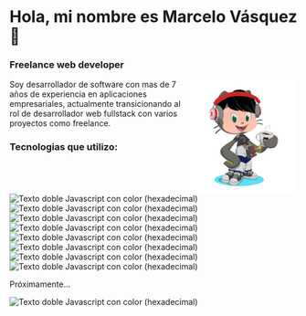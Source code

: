 # Hola, mi nombre es Marcelo Vásquez 👋

### Freelance web developer

<a href="https://github.com/Marcelostg"><img align="right" width="200" height="200" src="https://github.com/Marcelostg/Marcelostg/blob/main/octocat-me.gif?raw=true"></a>

Soy desarrollador de software con mas de 7 años de experiencia en aplicaciones empresariales, actualmente transicionando al rol de desarrollador web fullstack con varios proyectos como freelance.

### Tecnologias que utilizo:

![Texto doble Javascript con color (hexadecimal)](https://img.shields.io/badge/Javascript-gray.svg?logo=javascript)
![Texto doble Javascript con color (hexadecimal)](https://img.shields.io/badge/HTML-gray.svg?logo=html5)
![Texto doble Javascript con color (hexadecimal)](https://img.shields.io/badge/CSS-gray.svg?logo=css)
![Texto doble Javascript con color (hexadecimal)](https://img.shields.io/badge/Typescript-gray.svg?logo=typescript)
![Texto doble Javascript con color (hexadecimal)](https://img.shields.io/badge/sqlite-gray.svg?logo=sqlite)
![Texto doble Javascript con color (hexadecimal)](https://img.shields.io/badge/Node.js-gray.svg?logo=nodedotjs)
![Texto doble Javascript con color (hexadecimal)](https://img.shields.io/badge/json-gray.svg?logo=json)
![Texto doble Javascript con color (hexadecimal)](https://img.shields.io/badge/Python-gray.svg?logo=python)

Próximamente...

![Texto doble Javascript con color (hexadecimal)](https://img.shields.io/badge/React-gray.svg?logo=react)

 

<!--

### Formato de texto

*Texto en cursiva* o _Texto en cursiva_
**Texto en negrita** o __Texto en negrita__
***Negrita y cursiva***

# Listados

- Primer punto no ordenado
- Segundo punto no ordenado
  - Subpunto

1. Primer punto ordenado
2. Segundo punto ordenado

# Enlaces

[Texto del enlace](URL)

Ejemplo:
[Repositorio de este proyecto](https://github.com/tu-usuario/nombre-del-repo)

# Imagenes

![Una hermosa imagen de una playa](https://picsum.photos/600/400)

# Bloques de código

Esto es código en línea: `print("Hola mundo")`

```python
# Bloque de código Python
def hola_mundo():
    print("Hola mundo")
```

# Citas en Bloque

> "El código es poesía."
> - Braidan Moure

# Separadores

- Con guiones:
---
- Con asteristos:
***
- Con guines bajos:
___

# Tablas

| Columna 1 | Columna 2 | Columna 3 |
|---|---|---|
| Fila 1, Celda 1 | Fila 1, Celda 2 | Fila 1, Celda 3 |
| Fila 2, Celda 1 | Fila 2, Celda 2 | Fila 2, Celda 3 |


# Lista de Tareas

- [x] Tarea completada
- [ ] Tarea pendiente
- [ ] Otra tarea pendiente

# Enlaces de referencia

Me encanta [GitHub][1] y [YouTube][2].

[1]: https://github.com
[2]: https://youtube.com.

# Texto adicional (combinados)

Puedes combinar varios formatos para un mismo texto.

**¡_Hola mundo_!** -> ¡Hola mundo!

~~Texto tachado~~ -> ~~Texto tachado~~

# uso de BADGES (Insignias)

![Texto simple Javascript con color (hexadecimal)](https://img.shields.io/badge/Javascript-F7DF1E.svg)

![Texto doble Javascript con color (hexadecimal) y logo](https://img.shields.io/badge/Lenguaje-Javascript-F7DF1E.svg)

![Texto doble Javascript con color (hexadecimal)](https://img.shields.io/badge/Lenguaje-Javascript-F7DF1E.svg?logo=javascript)

[![Licencia MIT con enlace](https://img.shields.io/badge/License-MIT-blue.svg)](https://opensource.org/licenses/MIT)

[![Licencia GRANDE MIT con enlace](https://img.shields.io/badge/License-MIT-blue.svg?style=for-the-badge)](https://opensource.org/licenses/MIT)

![GitHub language con logo](https://img.shields.io/github/languages/count/marcelostg/marcelostg?style=for-the-badge&logo=javascript)


# Uso de HTML en un archivo markdown(.md)
## Imagen con tamaño personalizado

Aquí está mi imagen principal:

<img src="https://picsum.photos/600/400" alt="Descripción de la imagen" width="400" height="200">

Otra imagen más pequeña:

<img src="https://picsum.photos/600/400" alt="Otra imagen" width="200">

## Imagen y textos centrados

<div align="center">
  Este es un párrafo de texto centrado.
  <br>
  <img src="https://picsum.photos/600/400" alt="Imagen centrada" width="300">
  <br>
  Otro texto centrado.
</div>

## Insertar videos

<div align="center">
  <a href="https://www.youtube.com/watch?v=UDApZhXTpH8&ab_channel=50CentVEVO">
    <img src="https://img.youtube.com/vi/UDApZhXTpH8/maxresdefault.jpg" alt="Haz clic para ver el video" width="500">
  </a>
</div>

<!--
**marcelostg/marcelostg** is a ✨ _special_ ✨ repository because its `README.md` (this file) appears on your GitHub profile.

Here are some ideas to get you started:

- 🔭 I’m currently working on ...
- 🌱 I’m currently learning ...
- 👯 I’m looking to collaborate on ...
- 🤔 I’m looking for help with ...
- 💬 Ask me about ...
- 📫 How to reach me: ...
- 😄 Pronouns: ...
- ⚡ Fun fact: ...
-->
